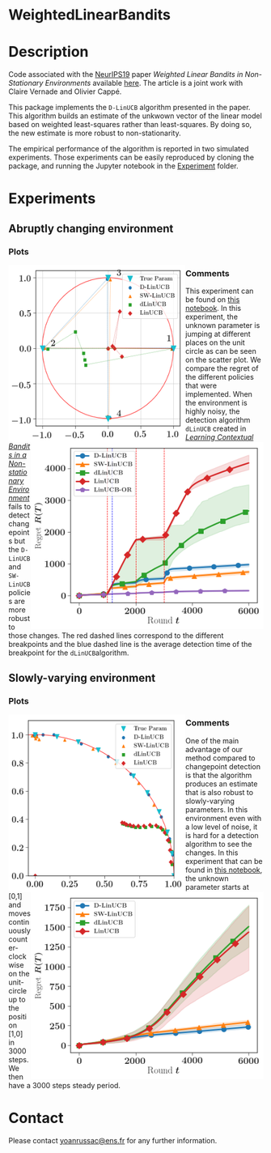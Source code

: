 # WeightedLinearBandits

# Description

Code associated with the [NeurIPS19](https://nips.cc) paper *Weighted Linear Bandits in Non-Stationary Environments* available [here](https://arxiv.org/abs/1909.09146). The article is a joint work with Claire Vernade and Olivier Cappé.

This package implements the `D-LinUCB` algorithm presented in the paper. This algorithm builds an estimate of the unkwown vector of the linear model based on weighted least-squares rather than least-squares. By doing so, the new estimate is more robust to non-stationarity.

The empirical performance of the algorithm is reported in two simulated experiments. Those experiments can be easily reproduced by cloning the package, and running the Jupyter notebook in the [Experiment](Experiments/) folder.

# Experiments

## Abruptly changing environment

### Plots
<img align="left"  width="350" height="350" src="fig/scatter_abrupt.png">
<img align="right" width="460" height="370" src="fig/regret_abrupt.png">

### Comments
This experiment can be found on [this notebook](Experiments/exp_ABRUPT_ENV_NEW.ipynb). In this experiment, the unknown parameter is jumping at different places on the unit circle as can be seen on the scatter plot. We compare the regret of the different policies that were implemented. When the environment is highly noisy, the detection algorithm `dLinUCB` created in [*Learning Contextual Bandits in a Non-stationary Environment*](https://arxiv.org/abs/1805.09365) fails to detect changepoints but the `D-LinUCB`and `SW-LinUCB` policies are more robust to those changes. The red dashed lines correspond to the different breakpoints and the blue dashed line is the average detection time of the breakpoint for the `dLinUCB`algorithm.

## Slowly-varying environment
### Plots

<img align="left"  width="350" height="350" src="fig/scatter_smooth.png">
<img align="right" width="460" height="370" src="fig/regret_smooth.png">

### Comments
One of the main advantage of our method compared to changepoint detection is that the algorithm produces an estimate that is also robust to slowly-varying parameters. In this environment even with a low level of noise, it is hard for a detection algorithm to see the changes. In this experiment that can be found in [this notebook](Experiments/exp_SLOW_ENV_NEW.ipynb), the unknown parameter starts at [0,1] and moves continuously counter-clockwise on the unit-circle up to the position [1,0] in 3000 steps. We then have a 3000 steps steady period.

# Contact

Please contact yoanrussac@ens.fr for any further information.
